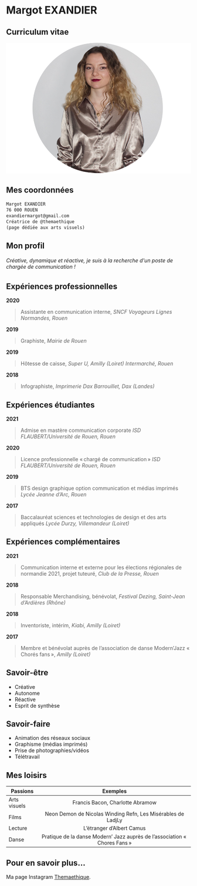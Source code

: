 # Margot EXANDIER
## Curriculum vitae

![This is a alt text.](rond.png)

## Mes coordonnées

```
Margot EXANDIER
76 000 ROUEN
exandiermargot@gmail.com
Créatrice de @themaethique
(page dédiée aux arts visuels)
```

## Mon profil
###### Créative, dynamique et réactive, je suis à la recherche d'un poste de chargée de communication !

## Expériences professionnelles

**2020**
> Assistante en communication interne, _SNCF Voyageurs Lignes Normandes, Rouen_

**2019**
> Graphiste,
_Mairie de Rouen_

**2019**
> Hôtesse de caisse,
_Super U, Amilly (Loiret)_
_Intermarché, Rouen_

**2018**
> Infographiste,
_Imprimerie Dax Barrouillet, Dax (Landes)_

## Expériences étudiantes
**2021**
> Admise en mastère communication corporate
_ISD FLAUBERT/Université de Rouen, Rouen_

**2020**
> Licence professionnelle « chargé de communication »
_ISD FLAUBERT/Université de Rouen, Rouen_

**2019**
> BTS design graphique option communication 
et médias imprimés 
_Lycée Jeanne d’Arc, Rouen_

**2017**
> Baccalauréat sciences et technologies de design 
et des arts appliqués 
_Lycée Durzy, Villemandeur (Loiret)_

## Expériences complémentaires

**2021**
> Communication interne et externe pour les élections régionales de normandie 2021, projet tuteuré, 
_Club de la Presse, Rouen_

**2018**
> Responsable Merchandising, bénévolat,
_Festival Dezing, Saint-Jean d’Ardières (Rhône)_

**2018**
> Inventoriste, intérim,
_Kiabi, Amilly (Loiret)_

**2017**
> Membre et bénévolat auprès de l’association 
de danse Modern’Jazz « Chorés fans »,
_Amilly (Loiret)_

## Savoir-être

* Créative        
* Autonome
* Réactive        
* Esprit de synthèse

## Savoir-faire

* Animation des réseaux sociaux
* Graphisme (médias imprimés)
* Prise de photographies/vidéos
* Télétravail


## Mes loisirs

| Passions  | Exemples |
| ------------- |:-------------:|
| Arts visuels     | Francis Bacon, Charlotte Abramow    |
| Films    | Neon Demon de Nicolas Winding Refn, Les Misérables de LadjLy    |
| Lecture     | L’étranger d’Albert Camus   |
| Danse     | Pratique de la danse Modern’ Jazz auprès de l’association « Chores Fans »      |

## Pour en savoir plus...

Ma page Instagram [Themaethique](https://www.instagram.com/themaethique/?hl=fr).
